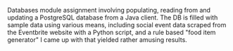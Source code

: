 Databases module assignment involving populating, reading from and updating a PostgreSQL database from a Java client. The DB is filled with sample data using various means, including social event data scraped from the Eventbrite website with a Python script, and a rule based "food item generator" I came up with that yielded rather amusing results.
